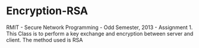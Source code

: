 Encryption-RSA
==============

RMIT - Secure Network Programming - Odd Semester, 2013 - Assignment 1. This Class is to perform a key exchange and encryption between server and client. The method used is RSA
